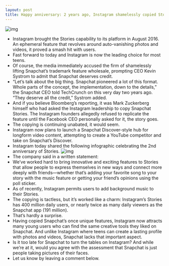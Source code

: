 ```yaml
---
layout: post
title: Happy anniversary: 2 years ago, Instagram shamelessly copied Stories from Snapchat
---
```

![img](http://media.idownloadblog.com/wp-content/uploads/2016/08/Instagram-STories-teaser-001.jpg)
* Instagram brought the Stories capability to its platform in August 2016. An ephemeral feature that revolves around auto-vanishing photos and videos, it proved a smash hit with users.
* Fast forward to today and Instagram is now the leading choice for most teens.
* Of course, the media immediately accused the firm of shamelessly lifting Snapchat’s trademark feature wholesale, prompting CEO Kevin Systrom to admit that Snapchat deserves credit.
* “Let’s talk about the big thing. Snapchat pioneered a lot of this format. Whole parts of the concept, the implementation, down to the details,” the Snapchat CEO told TechCrunch on this very day two years ago. “They deserve all the credit,” Systrom added.
* And if you believe Bloomberg’s reporting, it was Mark Zuckerberg himself who had asked the Instagram leadership to copy Snapchat Stories. The Instagram founders allegedly refused to replicate the feature until the Facebook CEO personally asked for it, the story goes.
* The copying is continuing unabated, it would seem.
* Instagram now plans to launch a Snapchat Discover-style hub for longform video content, attempting to create a YouTube competitor and take on Snapchat’s Discover.
* Instagram today shared the following infographic celebrating the 2nd anniversary of Stories.
![img](http://media.idownloadblog.com/wp-content/uploads/2018/08/Instagram-Stories-anniversary.png)
* The company said in a written statement:
* We’ve worked hard to bring innovative and exciting features to Stories that allow people to express themselves in new ways and connect more deeply with friends—whether that’s adding your favorite song to your story with the music feature or getting your friend’s opinions using the poll sticker.
* As of recently, Instagram permits users to add background music to their Stories.
* The copying is tactless, but it’s worked like a charm: Instagram’s Stories has 400 million daily users, or nearly twice as many daily viewers as the Snapchat app (191 million).
* That’s hardly a surprise.
* Having copied Snapchat’s once unique features, Instagram now attracts many young users who can find the same creative tools they liked on Snapchat. And unlike Instagram where teens can create a lasting profile with photos and videos, Snapchat lacks that important aspect.
* Is it too late for Snapchat to turn the tables on Instagram? And while we’re at it, would you agree with the assessment that Snapchat is just people taking pictures of their faces.
* Let us know by leaving a comment below.

